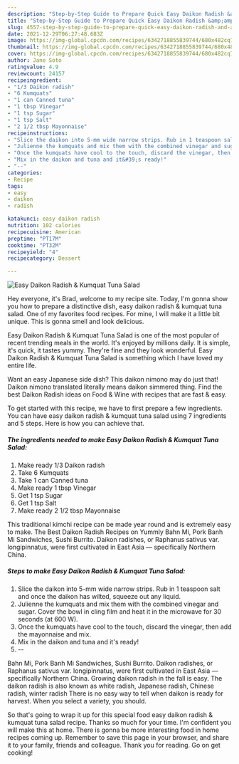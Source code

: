```yaml
---
description: "Step-by-Step Guide to Prepare Quick Easy Daikon Radish &amp;amp; Kumquat Tuna Salad"
title: "Step-by-Step Guide to Prepare Quick Easy Daikon Radish &amp;amp; Kumquat Tuna Salad"
slug: 4557-step-by-step-guide-to-prepare-quick-easy-daikon-radish-and-amp-kumquat-tuna-salad
date: 2021-12-29T06:27:48.683Z
image: https://img-global.cpcdn.com/recipes/6342718855839744/680x482cq70/easy-daikon-radish-kumquat-tuna-salad-recipe-main-photo.jpg
thumbnail: https://img-global.cpcdn.com/recipes/6342718855839744/680x482cq70/easy-daikon-radish-kumquat-tuna-salad-recipe-main-photo.jpg
cover: https://img-global.cpcdn.com/recipes/6342718855839744/680x482cq70/easy-daikon-radish-kumquat-tuna-salad-recipe-main-photo.jpg
author: Jane Soto
ratingvalue: 4.9
reviewcount: 24157
recipeingredient:
- "1/3 Daikon radish"
- "6 Kumquats"
- "1 can Canned tuna"
- "1 tbsp Vinegar"
- "1 tsp Sugar"
- "1 tsp Salt"
- "2 1/2 tbsp Mayonnaise"
recipeinstructions:
- "Slice the daikon into 5-mm wide narrow strips. Rub in 1 teaspoon salt and once the daikon has wilted, squeeze out any liquid."
- "Julienne the kumquats and mix them with the combined vinegar and sugar. Cover the bowl in cling film and heat it in the microwave for 30 seconds (at 600 W)."
- "Once the kumquats have cool to the touch, discard the vinegar, then add the mayonnaise and mix."
- "Mix in the daikon and tuna and it&#39;s ready!"
- "--"
categories:
- Recipe
tags:
- easy
- daikon
- radish

katakunci: easy daikon radish 
nutrition: 102 calories
recipecuisine: American
preptime: "PT17M"
cooktime: "PT32M"
recipeyield: "4"
recipecategory: Dessert

---
```



![Easy Daikon Radish &amp; Kumquat Tuna Salad](https://img-global.cpcdn.com/recipes/6342718855839744/680x482cq70/easy-daikon-radish-kumquat-tuna-salad-recipe-main-photo.jpg)

Hey everyone, it's Brad, welcome to my recipe site. Today, I'm gonna show you how to prepare a distinctive dish, easy daikon radish &amp; kumquat tuna salad. One of my favorites food recipes. For mine, I will make it a little bit unique. This is gonna smell and look delicious.

Easy Daikon Radish &amp; Kumquat Tuna Salad is one of the most popular of recent trending meals in the world. It's enjoyed by millions daily. It is simple, it's quick, it tastes yummy. They're fine and they look wonderful. Easy Daikon Radish &amp; Kumquat Tuna Salad is something which I have loved my entire life.

Want an easy Japanese side dish? This daikon nimono may do just that! Daikon nimono translated literally means daikon simmered thing. Find the best Daikon Radish ideas on Food &amp; Wine with recipes that are fast &amp; easy.


To get started with this recipe, we have to first prepare a few ingredients. You can have easy daikon radish &amp; kumquat tuna salad using 7 ingredients and 5 steps. Here is how you can achieve that.

<!--inarticleads1-->

##### The ingredients needed to make Easy Daikon Radish &amp; Kumquat Tuna Salad:

1. Make ready 1/3 Daikon radish
1. Take 6 Kumquats
1. Take 1 can Canned tuna
1. Make ready 1 tbsp Vinegar
1. Get 1 tsp Sugar
1. Get 1 tsp Salt
1. Make ready 2 1/2 tbsp Mayonnaise


This traditional kimchi recipe can be made year round and is extremely easy to make. The Best Daikon Radish Recipes on Yummly Bahn Mi, Pork Banh Mi Sandwiches, Sushi Burrito. Daikon radishes, or Raphanus sativus var. longipinnatus, were first cultivated in East Asia — specifically Northern China. 

<!--inarticleads2-->

##### Steps to make Easy Daikon Radish &amp; Kumquat Tuna Salad:

1. Slice the daikon into 5-mm wide narrow strips. Rub in 1 teaspoon salt and once the daikon has wilted, squeeze out any liquid.
1. Julienne the kumquats and mix them with the combined vinegar and sugar. Cover the bowl in cling film and heat it in the microwave for 30 seconds (at 600 W).
1. Once the kumquats have cool to the touch, discard the vinegar, then add the mayonnaise and mix.
1. Mix in the daikon and tuna and it&#39;s ready!
1. --


Bahn Mi, Pork Banh Mi Sandwiches, Sushi Burrito. Daikon radishes, or Raphanus sativus var. longipinnatus, were first cultivated in East Asia — specifically Northern China. Growing daikon radish in the fall is easy. The daikon radish is also known as white radish, Japanese radish, Chinese radish, winter radish There is no easy way to tell when daikon is ready for harvest. When you select a variety, you should. 

So that's going to wrap it up for this special food easy daikon radish &amp; kumquat tuna salad recipe. Thanks so much for your time. I'm confident you will make this at home. There is gonna be more interesting food in home recipes coming up. Remember to save this page in your browser, and share it to your family, friends and colleague. Thank you for reading. Go on get cooking!
